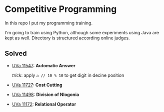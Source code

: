 
# Competitive Programming

In this repo I put my programming training.

I'm going to train using Python, although some experiments using Java are kept as well.
Directory is structured according online judges.

## Solved

   -    [UVa 11547][UVa11547]: **Automatic Answer**

        *trick*: apply `a // 10 % 10` to get digit in decine position

   -    [UVa 11727][UVa11727]: **Cost Cutting**
   -    [UVa 11498][UVa11498]: **Division of Nlogonia**
   -    [UVa 11172][UVa11172]: **Relational Operator**
          

[UVa11547]:https://uva.onlinejudge.org/index.php?option=com_onlinejudge&Itemid=8&category=607&page=show_problem&problem=2542
[UVa11727]:https://uva.onlinejudge.org/index.php?option=com_onlinejudge&Itemid=8&page=show_problem&problem=2827
[UVa11498]:https://uva.onlinejudge.org/index.php?option=com_onlinejudge&Itemid=8&page=show_problem&problem=2493
[UVa11172]:https://uva.onlinejudge.org/index.php?option=com_onlinejudge&Itemid=8&page=show_problem&problem=2113
